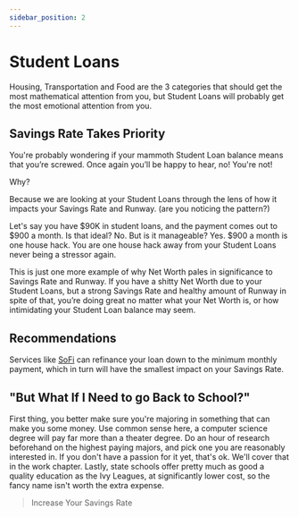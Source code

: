 ```yaml
---
sidebar_position: 2
---
```


# Student Loans

Housing, Transportation and Food are the 3 categories that should get the most mathematical attention from you, but Student Loans will probably get the most emotional attention from you. 

## Savings Rate Takes Priority

You're probably wondering if your mammoth Student Loan balance means that you’re screwed. Once again you’ll be happy to hear, no! You're not! 

Why? 

Because we are looking at your Student Loans through the lens of how it impacts your Savings Rate and Runway. (are you noticing the pattern?) 

Let's say you have $90K in student loans, and the payment comes out to $900 a month. Is that ideal? No. But is it manageable? Yes. $900 a month is one house hack. You are one house hack away from your Student Loans never being a stressor again. 

This is just one more example of why Net Worth pales in significance to Savings Rate and Runway. If you have a shitty Net Worth due to your Student Loans, but a strong Savings Rate and healthy amount of Runway in spite of that, you’re doing great no matter what your Net Worth is, or how intimidating your Student Loan balance may seem.

## Recommendations

Services like [SoFi](https://www.sofi.com/refinance-student-loan/) can refinance your loan down to the minimum monthly payment, which in turn will have the smallest impact on your Savings Rate.

## "But What If I Need to go Back to School?"

First thing, you better make sure you're majoring in something that can make you some money. Use common sense here, a computer science degree will pay far more than a theater degree. Do an hour of research beforehand on the highest paying majors, and pick one you are reasonably interested in. If you don't have a passion for it yet, that's ok. We'll cover that in the work chapter. Lastly, state schools offer pretty much as good a quality education as the Ivy Leagues, at significantly lower cost, so the fancy name isn't worth the extra expense. 

>Increase Your Savings Rate